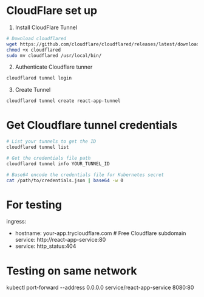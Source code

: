 # CloudFlare set up

1. Install CloudFlare Tunnel
```bash
# Download cloudflared
wget https://github.com/cloudflare/cloudflared/releases/latest/download/cloudflared-linux-amd64 -O cloudflared
chmod +x cloudflared
sudo mv cloudflared /usr/local/bin/
```

2. Authenticate Cloudflare tunner 
```bash
cloudflared tunnel login
```

3. Create Tunnel
```bash
cloudflared tunnel create react-app-tunnel
```


# Get Cloudflare tunnel credentials
```bash
# List your tunnels to get the ID
cloudflared tunnel list

# Get the credentials file path
cloudflared tunnel info YOUR_TUNNEL_ID

# Base64 encode the credentials file for Kubernetes secret
cat /path/to/credentials.json | base64 -w 0
```


# For testing

ingress:
  - hostname: your-app.trycloudflare.com    # Free Cloudflare subdomain
    service: http://react-app-service:80
  - service: http_status:404


# Testing on same network

kubectl port-forward --address 0.0.0.0 service/react-app-service 8080:80